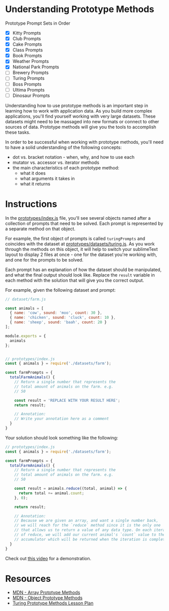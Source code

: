 # Understanding Prototype Methods

Prototype Prompt Sets in Order
- [x] Kitty Prompts
- [x] Club Prompts
- [x] Cake Prompts
- [x] Class Prompts
- [x] Book Prompts
- [x] Weather Prompts
- [x] National Park Prompts
- [ ] Brewery Prompts
- [ ] Turing Prompts
- [ ] Boss Prompts
- [ ] Ultima Prompts
- [ ] Dinosaur Prompts

Understanding how to use prototype methods is an important step in learning how to work with application data. As you build more complex applications, you'll find yourself working with very large datasets. These datasets might need to be massaged into new formats or connect to other sources of data. Prototype methods will give you the tools to accomplish these tasks.

In order to be successful when working with prototype methods, you'll need to have a solid understanding of the following concepts:

* dot vs. bracket notation - when, why, and how to use each
* mutator vs. accessor vs. iterator methods
* the main characteristics of each prototype method:
  * what it does
  * what arguments it takes in
  * what it returns

# Instructions

In the [prototypes/index.js](https://github.com/turingschool-examples/jsFun/prototypes/index.js) file, you'll see several objects named after a collection of prompts that need to be solved. Each prompt is represented by a separate method on that object.

For example, the first object of prompts is called `turingPrompts` and coincides with the dataset at [prototypes/datasets/turing.js](https://github.com/turingschool-examples/jsFun/prototypes/datasets/turing.js). As you work through the methods on this object, it will help to switch your sublimeText layout to display 2 files at once - one for the dataset you're working with, and one for the prompts to be solved.

Each prompt has an explanation of how the dataset should be manipulated, and what the final output should look like. Replace the `result` variable in each method with the solution that will give you the correct output.

For example, given the following dataset and prompt:

```js
// dataset/farm.js

const animals = [
  { name: 'cow', sound: 'moo', count: 30 },
  { name: 'chicken', sound: 'cluck', count: 10 },
  { name: 'sheep', sound: 'baah', count: 20 }
];

module.exports = {
  animals
};


// prototypes/index.js
const { animals } = require('./datasets/farm');

const farmPrompts = {
  totalFarmAnimals() {
    // Return a single number that represents the
    // total amount of animals on the farm. e.g.
    // 50

    const result = 'REPLACE WITH YOUR RESULT HERE';
    return result;

    // Annotation:
    // Write your annotation here as a comment
  }
}


```


Your solution should look something like the following:

```js
// prototypes/index.js
const { animals } = require('./datasets/farm');

const farmPrompts = {
  totalFarmAnimals() {
    // Return a single number that represents the
    // total amount of animals on the farm. e.g.
    // 50

    const result = animals.reduce((total, animal) => {
      return total += animal.count;
    }, 0);

    return result;

    // Annotation:
    // Because we are given an array, and want a single number back,
    // we will reach for the `reduce` method since it is the only one
    // that allows us to return a value of any data type. On each iteration
    // of reduce, we will add our current animal's `count` value to the
    // accumulator which will be returned when the iteration is complete.
  }
}
```

Check out [this video](https://vimeo.com/turing/review/388555223/d701e8fdd8) for a demonstration.

# Resources

* [MDN - Array Prototype Methods](https://developer.mozilla.org/en-US/docs/Web/JavaScript/Reference/Global_Objects/Array/prototype#Methods)
* [MDN - Object Prototype Methods](https://developer.mozilla.org/en-US/docs/Web/JavaScript/Reference/Global_Objects/Object#Methods_of_the_Object_constructor)
* [Turing Prototype Methods Lesson Plan](http://frontend.turing.io/lessons/module-2/arrays-objects/index.html)
